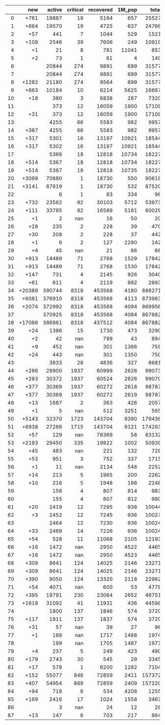 |    |    new |   active |   critical |   recovered |   1M_pop |   total |
|---:|-------:|---------:|-----------:|------------:|---------:|--------:|
|  0 |   +761 |    19887 |         19 |        5164 |      657 |   25527 |
|  1 |   +664 |    19570 |         19 |        4725 |      637 |   24766 |
|  2 |    +57 |      441 |          7 |        1044 |      529 |    1521 |
|  3 |   +109 |     2546 |         39 |        7606 |      249 |   10919 |
|  4 |     +1 |       21 |          8 |         781 |    11041 |     853 |
|  5 |     +2 |       73 |          1 |          61 |        4 |     140 |
|  6 |        |    20844 |        274 |        9891 |      699 |   31577 |
|  7 |        |    20844 |        274 |        9891 |      699 |   31577 |
|  8 |  +1282 |    21180 |        274 |        9564 |      699 |   31577 |
|  9 |   +663 |    10184 |         10 |        6214 |     5625 |   16667 |
| 10 |    +18 |      380 |          3 |        6838 |      287 |    7320 |
| 11 |        |      373 |         12 |       16059 |     1900 |   17109 |
| 12 |    +31 |      373 |         12 |       16059 |     1900 |   17109 |
| 13 |        |     4255 |         66 |        5583 |      982 |    9957 |
| 14 |   +387 |     4255 |         66 |        5583 |      982 |    9957 |
| 15 |   +317 |     5301 |         16 |       13197 |    10921 |   18544 |
| 16 |   +317 |     5302 |         16 |       13197 |    10921 |   18544 |
| 17 |        |     5366 |         18 |       12818 |    10734 |   18227 |
| 18 |   +514 |     5367 |         18 |       12818 |    10734 |   18227 |
| 19 |   +514 |     5367 |         18 |       12818 |    10735 |   18227 |
| 20 |  +3099 |    70680 |          1 |       18730 |      550 |   90619 |
| 21 |  +3141 |    67619 |          1 |       18730 |      532 |   87520 |
| 22 |        |        6 |          1 |          83 |      334 |      96 |
| 23 |   +732 |    23562 |         92 |       30103 |     5712 |   53973 |
| 24 |   +111 |    33785 |         82 |       16589 |     5181 |   60029 |
| 25 |     +1 |        2 |        nan |          16 |       50 |      20 |
| 26 |    +28 |      235 |          2 |         228 |       39 |     470 |
| 27 |    +30 |      208 |          2 |         228 |       37 |     442 |
| 28 |     +1 |        6 |          2 |         127 |     2280 |     142 |
| 29 |     +4 |       45 |        nan |          21 |       86 |      66 |
| 30 |   +913 |    14489 |         71 |        2768 |     1529 |   17842 |
| 31 |   +913 |    14489 |         71 |        2768 |     1530 |   17842 |
| 32 |   +147 |      731 |          4 |        2145 |      926 |    3040 |
| 33 |    +61 |      611 |          4 |        2119 |      882 |    2893 |
| 34 | +20389 |   390744 |       8318 |      453568 |     4180 |  888271 |
| 35 |  +6081 |   376910 |       8318 |      453568 |     4113 |  873963 |
| 36 |  +2074 |   372992 |       8318 |      453568 |     4094 |  869956 |
| 37 |        |   370925 |       8318 |      453568 |     4084 |  867882 |
| 38 | +17086 |   386981 |       8318 |      437512 |     4084 |  867882 |
| 39 |    +24 |     1386 |         15 |        1730 |      473 |    3290 |
| 40 |     +2 |       42 |        nan |         799 |       43 |     894 |
| 41 |     +9 |      452 |        nan |         301 |     1366 |     759 |
| 42 |    +24 |      443 |        nan |         301 |     1350 |     750 |
| 43 |        |     3633 |         28 |        4836 |      327 |    8681 |
| 44 |   +286 |    29900 |       1937 |       60999 |     2626 |   99073 |
| 45 |   +283 |    30372 |       1937 |       60524 |     2626 |   99070 |
| 46 |   +377 |    30369 |       1937 |       60272 |     2618 |   98787 |
| 47 |   +377 |    30369 |       1937 |       60272 |     2619 |   98787 |
| 48 |    +13 |     1687 |          2 |         363 |      426 |    2057 |
| 49 |     +1 |        5 |        nan |         512 |     3251 |     565 |
| 50 |  +5143 |    32370 |       1723 |      143704 |     9390 |  179436 |
| 51 |  +6938 |    27266 |       1715 |      143704 |     9121 |  174293 |
| 52 |    +57 |      129 |        nan |       78369 |       58 |   83132 |
| 53 |  +2193 |    29450 |        335 |       19822 |     1002 |   50939 |
| 54 |    +45 |      483 |        nan |         221 |      132 |     728 |
| 55 |    +53 |      951 |          3 |         752 |      337 |    1715 |
| 56 |     +1 |       11 |        nan |        2134 |      548 |    2252 |
| 57 |    +14 |      213 |          5 |        1965 |      200 |    2262 |
| 58 |    +10 |      216 |          5 |        1948 |      198 |    2248 |
| 59 |        |      158 |          4 |         807 |      814 |     983 |
| 60 |        |      155 |          4 |         807 |      812 |     980 |
| 61 |    +20 |     2419 |         12 |        7295 |      938 |   10044 |
| 62 |     +3 |     2452 |         12 |        7245 |      936 |   10027 |
| 63 |        |     2464 |         12 |        7230 |      936 |   10024 |
| 64 |    +33 |     2469 |         14 |        7226 |      936 |   10024 |
| 65 |    +54 |      528 |         11 |       11068 |     2105 |   12193 |
| 66 |    +16 |     1472 |        nan |        2950 |     4522 |    4465 |
| 67 |    +16 |     1472 |        nan |        2950 |     4523 |    4465 |
| 68 |   +309 |     8641 |        124 |       14025 |     2146 |   23271 |
| 69 |   +309 |     8641 |        124 |       14025 |     2146 |   23271 |
| 70 |   +390 |     9050 |        124 |       13320 |     2118 |   22962 |
| 71 |    +54 |     4071 |        nan |         600 |       53 |    4778 |
| 72 |   +395 |    19791 |        230 |       23064 |     2652 |   46751 |
| 73 |  +1618 |    31092 |         41 |       11931 |      436 |   44598 |
| 74 |        |     1800 |        137 |        1846 |      574 |    3720 |
| 75 |   +117 |     1811 |        137 |        1837 |      574 |    3720 |
| 76 |    +31 |       57 |        nan |          39 |       27 |      96 |
| 77 |     +1 |      188 |        nan |        1717 |     1488 |    1974 |
| 78 |        |      199 |        nan |        1705 |     1487 |    1973 |
| 79 |     +4 |      237 |          5 |         249 |      423 |     490 |
| 80 |   +179 |     2743 |         30 |         545 |       29 |    3345 |
| 81 |    +17 |      578 |          1 |        6200 |     1282 |    7104 |
| 82 |   +152 |    55077 |        846 |       72859 |     2411 |  157372 |
| 83 |   +407 |    54954 |        869 |       72859 |     2409 |  157220 |
| 84 |    +94 |      718 |          6 |         534 |     4208 |    1255 |
| 85 |   +169 |     2416 |         17 |        1024 |     1558 |    3463 |
| 86 |        |        3 |        nan |          24 |       12 |      28 |
| 87 |    +13 |      147 |          6 |         703 |      217 |     864 |